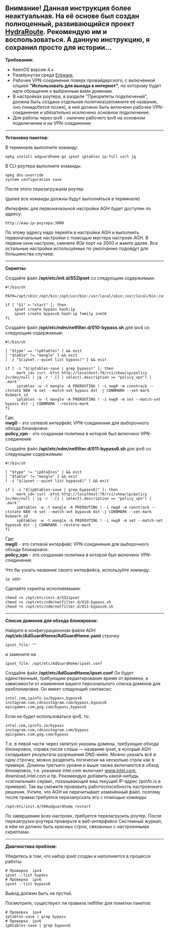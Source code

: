 ﻿Внимание! Данная инструкция более неактуальная. На её основе был создан полноценный, развивающийся проект [HydraRoute](https://github.com/Ground-Zerro/HydraRoute).
Рекомендую им и воспользоваться. А данную инструкцию, я сохранил просто для истории... 
--

**Требования:**

* KeenOS версия 4.х
* Развёрнутая среда [Entware](https://help.keenetic.com/hc/ru/articles/360021214160-%D0%A3%D1%81%D1%82%D0%B0%D0%BD%D0%BE%D0%B2%D0%BA%D0%B0-%D1%81%D0%B8%D1%81%D1%82%D0%B5%D0%BC%D1%8B-%D0%BF%D0%B0%D0%BA%D0%B5%D1%82%D0%BE%D0%B2-%D1%80%D0%B5%D0%BF%D0%BE%D0%B7%D0%B8%D1%82%D0%BE%D1%80%D0%B8%D1%8F-Entware-%D0%BD%D0%B0-USB-%D0%BD%D0%B0%D0%BA%D0%BE%D0%BF%D0%B8%D1%82%D0%B5%D0%BB%D1%8C),
* Рабочее VPN-соединение поверх провайдерского, с включённой опцией **"Использовать для выхода в интернет"**, по которому будет идти обращение к выбранным вами доменам.  
* В настройках роутера, в разделе "Приоритеты подключений", должна быть создана отдельная политика(запомните её название, оно понадобится позже), в ней должно быть включено рабочее VPN-соединение и обязательно исключено основное подключение.
* Для работы через ipv6 - наличие рабочего ipv6 на основном подключении и на VPN-соединении
 
 ---

**Установка пакетов:**

В терминале выполните команду:

    opkg install adguardhome-go ipset iptables ip-full curl jq

В CLI роутера выполните команды:

    opkg dns-override
    system configuration save

После этого перезагружаем роутер.


(далее все команды должны будут выполняться в теримнале)

Интерфейс для первоначальной настройки AGH будет доступен по адресу:

    http://ваш-ip-роутера:3000

По этому адресу надо перейти в настройки AGH и выполнить первоначальные настройки с помощью маcтера настроек AGH. В первом окне настроек, смените 80й порт на 3000 и жмите далее. Все остальные настройки используемые по умолчанию подойдут для большинства случаев.

 --- 

**Скрипты:**

Создайте файл **/opt/etc/init.d/S52ipset** со следующим содержимым:

    #!/bin/sh
    
    PATH=/opt/sbin:/opt/bin:/opt/usr/bin:/usr/local/sbin:/usr/local/bin:/usr/sbin:/usr/bin:/sbin:/bin
    
    if [ "$1" = "start" ]; then
        ipset create bypass hash:ip
        ipset create bypass6 hash:ip family inet6
    fi


Создайте файл **/opt/etc/ndm/netfilter.d/010-bypass.sh** для ipv4  со следующим содержимым:

    #!/bin/sh
    
    [ "$type" == "ip6tables" ] && exit
    [ "$table" != "mangle" ] && exit
    [ -z "$(ipset --quiet list bypass)" ] && exit
    
    if [ -z "$(iptables-save | grep bypass)" ]; then
         mark_id=`curl -kfsS http://localhost:79/rci/show/ip/policy 2>/dev/null | jq -r '.[] | select(.description == "policy_vpn") | .mark'`
         iptables -w -t mangle -A PREROUTING ! -i nwg0 -m conntrack --ctstate NEW -m set --match-set bypass dst -j CONNMARK --set-mark 0x$mark_id
         iptables -w -t mangle -A PREROUTING ! -i nwg0 -m set --match-set bypass dst -j CONNMARK --restore-mark
    fi

Где:  
**nwg0** - это сетевой интерфейс VPN-соединения для выборочного обхода блокировок.  
**policy_vpn** - это созданная политика в которой был включено VPN-соединение

Создайте файл **/opt/etc/ndm/netfilter.d/011-bypass6.sh** для ipv6 со следующим содержимым:

    #!/bin/sh
    
    [ "$type" != "ip6tables" ] && exit
    [ "$table" != "mangle" ] && exit
    [ -z "$(ipset --quiet list bypass6)" ] && exit
    
    if [ -z "$(ip6tables-save | grep bypass6)" ]; then
         mark_id=`curl -kfsS http://localhost:79/rci/show/ip/policy 2>/dev/null | jq -r '.[] | select(.description == "policy_vpn") | .mark'`
         ip6tables -w -t mangle -A PREROUTING ! -i nwg0 -m conntrack --ctstate NEW -m set --match-set bypass6 dst -j CONNMARK --set-mark 0x$mark_id
         ip6tables -w -t mangle -A PREROUTING ! -i nwg0 -m set --match-set bypass6 dst -j CONNMARK --restore-mark
    fi

Где:  
**nwg0** - это сетевой интерфейс VPN-соединения для выборочного обхода блокировок.   
**policy_vpn** - это созданная политика в которой был включено VPN-соединение

Что бы узнать название своего интерфейса, используйте команду:

    ip addr

Сделайте скрипты исполняемыми:

    chmod +x /opt/etc/init.d/S52ipset
    chmod +x /opt/etc/ndm/netfilter.d/010-bypass.sh
    chmod +x /opt/etc/ndm/netfilter.d/011-bypass6.sh
    
---

**Список доменов для обхода блокировок:**

Найдите в конфигурационном файле AGH **/opt/etc/AdGuardHome/AdGuardHome.yaml** строчку

    ipset_file: ""

и замените на

    ipset_file: /opt/etc/AdGuardHome/ipset.conf

Создайте файл **/opt/etc/AdGuardHome/ipset.conf**
Он будет единственным, требующим редактирования время от времени, в зависимости от изменения вашего персонального списка доменов для разблокировки.
Он имеет следующий синтаксис:

    intel.com,ipinfo.io/bypass,bypass6
    instagram.com,cdninstagram.com/bypass,bypass6
    epicgames.com,gog.com/bypass,bypass6

Если не будет использоваться ipv6, то:

    intel.com,ipinfo.io/bypass
    instagram.com,cdninstagram.com/bypass
    epicgames.com,gog.com/bypass

Т.е. в левой части через запятую указаны домены, требующие обхода блокировок, справа после слэша — название ipset, в который AGH складывает результаты разрешения DNS-имён. Можно указать всё в одну строчку, можно разделить логически на несколько строк как в примере. Домены третьего уровня и выше также включаются в обход блокировок, т.е. указание intel.com включает www.intel.com, download.intel.com и пр.
Рекомендую добавить какой-нибудь «сигнальный» сервис, показывающий ваш текущий IP-адрес (ipinfo.io в примере). Так вы сможете проверить работоспособность настроенного решения. Учтите, что AGH не перечитывает изменённый файл, поэтому после правки требуется перезапускать его с помощью команды:

    /opt/etc/init.d/S99adguardhome restart


По завершению всех настроек, требуется перезагрузить роутер.
После перезагрузки роутера проверьте в веб-интерфейсе Системный журнал, в нём не должно быть красных строк, связанных с настроенными скриптами.

---

**Диагностика проблем:**

Убедитесь в том, что набор ipset создан и наполняется в процессе работы:

    # Проверка  ipv4
    ipset --list bypass
    # Проверка  ipv6
    ipset --list bypass6

Вывод должен быть не пустой.

Посмотрите, существуют ли правила netfilter для пометки пакетов:

    # Проверка  ipv4
    iptables-save | grep bypass
    # Проверка  ipv6
    ip6tables-save | grep bypass6
